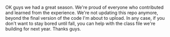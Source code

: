 OK guys we had a great season. We're proud of everyone who contributed and learned from the experience. We're not updating this repo anymore, beyond the final version of the code I'm about to upload. In any case, if you don't want to stay bored until fall, you can help with the class file we're building for next year. Thanks guys.
